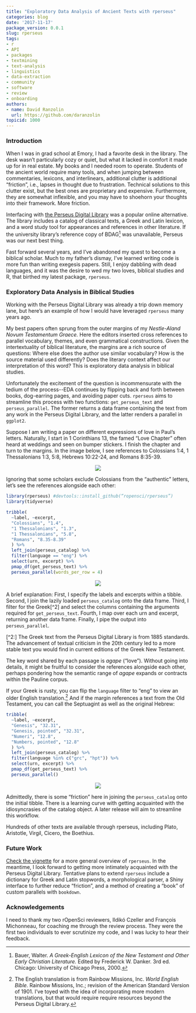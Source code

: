 ```yaml
---
title: "Exploratory Data Analysis of Ancient Texts with rperseus"
categories: blog
date: '2017-11-17'
package_version: 0.0.1
slug: rperseus
tags:
- r
- API
- packages
- textmining
- text-analysis
- linguistics
- data-extraction
- community
- software
- review
- onboarding
authors:
- name: David Ranzolin
  url: https://github.com/daranzolin
topicid: 1000
---
```


### Introduction

When I was in grad school at Emory, I had a favorite desk in the library. The desk wasn’t particularly cozy or quiet, but what it lacked in comfort it made up for in real estate. My books and I needed room to operate. Students of the ancient world require many tools, and when jumping between commentaries, lexicons, and interlinears, additional clutter is additional “friction”, i.e., lapses in thought due to frustration. Technical solutions to this clutter exist, but the best ones are proprietary and expensive. Furthermore, they are somewhat inflexible, and you may have to shoehorn your thoughts into their framework. More friction.

Interfacing with [the Perseus Digital Library](http://www.perseus.tufts.edu/hopper/) was a popular online alternative. The library includes a catalog of classical texts, a Greek and Latin lexicon, and a word study tool for appearances and references in other literature. If the university library’s reference copy of BDAG[^1] was unavailable, Perseus was our next best thing.

[^1]: Bauer, Walter. *A Greek-English Lexicon of the New Testament and Other Early Christian Literature.* Edited by Frederick W. Danker. 3rd ed. Chicago: University of Chicago Press, 2000.

Fast forward several years, and I’ve abandoned my quest to become a biblical scholar. Much to my father’s dismay, I’ve learned writing code is more fun than writing exegesis papers. Still, I enjoy dabbling with dead languages, and it was the desire to wed my two loves, biblical studies and R, that birthed my latest package, `rperseus`. 

### Exploratory Data Analysis in Biblical Studies

Working with the Perseus Digital Library was already a trip down memory lane, but here’s an example of how I would have leveraged `rperseus` many years ago.

My best papers often sprung from the outer margins of my *Nestle-Aland Novum Testamentum Graece.* Here the editors inserted cross references to parallel vocabulary, themes, and even grammatical constructions. Given the intertextuality of biblical literature, the margins are a rich source of questions: Where else does the author use similar vocabulary? How is the source material used differently? Does the literary context affect our interpretation of this word? This is exploratory data analysis in biblical studies.     

Unfortunately the excitement of the question is incommensurate with the tedium of the process--EDA continues by flipping back and forth between books, dog-earring pages, and avoiding paper cuts. `rperseus` aims to streamline this process with two functions: `get_perseus_text` and `perseus_parallel`. The former returns a data frame containing the text from any work in the Perseus Digital Library, and the latter renders a parallel in `ggplot2`. 

Suppose I am writing a paper on different expressions of love in Paul’s letters. Naturally, I start in 1 Corinthians 13, the famed “Love Chapter” often heard at weddings and seen on bumper stickers. I finish the chapter and turn to the margins. In the image below, I see references to Colossians 1:4, 1 Thessalonians 1:3, 5:8, Hebrews 10:22-24, and Romans 8:35-39. 

<span>
<div align="center"><img src="/assets/blog-images/2017-11-17-rperseus/nantg.png"></div>
</span>

Ignoring that some scholars exclude Colossians from the “authentic” letters, let’s see the references alongside each other:

```r
library(rperseus) #devtools::install_github(“ropensci/rperseus”)
library(tidyverse)

tribble(
  ~label, ~excerpt,
  "Colossians", "1.4",
  "1 Thessalonians", "1.3",
  "1 Thessalonians", "5.8",
  "Romans", "8.35-8.39"
  ) %>% 
  left_join(perseus_catalog) %>%
  filter(language == "eng") %>%
  select(urn, excerpt) %>%
  pmap_df(get_perseus_text) %>%
  perseus_parallel(words_per_row = 4)
```

<span>
<div align="center"><img src="/assets/blog-images/2017-11-17-rperseus/Parallel1.png"></div>
</span>

A brief explanation: First, I specify the labels and excerpts within a tibble. Second, I join the lazily loaded `perseus_catalog` onto the data frame. Third, I filter for the Greek[^2] and select the columns containing the arguments required for `get_perseus_text`. Fourth, I map over each urn and excerpt, returning another data frame. Finally, I pipe the output into `perseus_parallel`.

[^2:] The Greek text from the Perseus Digital Library is from 1885 standards. The advancement of textual criticism in the 20th century led to a more stable text you would find in current editions of the Greek New Testament.  

The key word shared by each passage is *agape* (“love”). Without going into details, it might be fruitful to consider the references alongside each other, perhaps pondering how the semantic range of *agape* expands or contracts within the Pauline corpus. 

If your Greek is rusty, you can flip the `language` filter to “eng” to view an older English translation.[^3] And if the margin references a text from the Old Testament, you can call the Septuagint as well as the original Hebrew: 

```r
tribble(
  ~label, ~excerpt,
  "Genesis", "32.31",
  "Genesis, pointed", "32.31",
  "Numeri", "12.8",
  "Numbers, pointed", "12.8"
  ) %>% 
  left_join(perseus_catalog) %>%
  filter(language %in% c("grc", "hpt")) %>%
  select(urn, excerpt) %>%
  pmap_df(get_perseus_text) %>%
  perseus_parallel()
```
<span>
<div align="center"><img src="/assets/blog-images/2017-11-17-rperseus/Parallel2.png"></div>
</span>

[^3]: The English translation is from Rainbow Missions, Inc. *World English Bible.* Rainbow Missions, Inc.; revision of the American Standard Version of 1901. I’ve toyed with the idea of incorporating more modern translations, but that would require require resources beyond the Perseus Digital Library. 

Admittedly, there is some “friction” here in joining the `perseus_catalog` onto the initial tibble. There is a learning curve with getting acquainted with the idiosyncrasies of the catalog object. A later release will aim to streamline this workflow. 

Hundreds of other texts are available through rperseus, including Plato, Aristotle, Virgil, Cicero, the Boethius. 

### Future Work

[Check the vignette](https://ropensci.github.io/rperseus/articles/rperseus-vignette.html) for a more general overview of `rperseus`. In the meantime, I look forward to getting more intimately acquainted with the Perseus Digital Library. Tentative plans to extend `rperseus` include a dictionary for Greek and Latin stopwords, a morphological parser, a Shiny interface to further reduce “friction”, and a method of creating a “book” of custom parallels with `bookdown`.  

### Acknowledgements

I need to thank my two rOpenSci reviewers, Ildikó Czeller and François Michonneau, for coaching me through the review process. They were the first two individuals to ever scrutinize my code, and I was lucky to hear their feedback.


